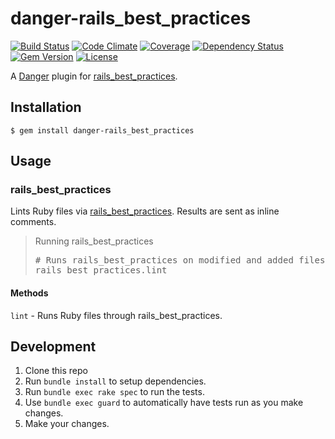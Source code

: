 # danger-rails_best_practices

[![Build Status](https://img.shields.io/travis/blooper05/danger-rails_best_practices.svg)](https://travis-ci.org/blooper05/danger-rails_best_practices)
[![Code Climate](https://img.shields.io/codeclimate/github/blooper05/danger-rails_best_practices.svg)](https://codeclimate.com/github/blooper05/danger-rails_best_practices)
[![Coverage](https://img.shields.io/codeclimate/coverage/github/blooper05/danger-rails_best_practices.svg)](https://codeclimate.com/github/blooper05/danger-rails_best_practices)
[![Dependency Status](https://img.shields.io/gemnasium/blooper05/danger-rails_best_practices.svg)](https://gemnasium.com/blooper05/danger-rails_best_practices)
[![Gem Version](https://img.shields.io/gem/v/danger-rails_best_practices.svg)](https://rubygems.org/gems/danger-rails_best_practices)
[![License](https://img.shields.io/github/license/blooper05/danger-rails_best_practices.svg)](https://github.com/blooper05/danger-rails_best_practices/blob/master/LICENSE)

A [Danger](https://rubygems.org/gems/danger) plugin for [rails_best_practices](https://rubygems.org/gems/rails_best_practices).

## Installation

    $ gem install danger-rails_best_practices

## Usage

### rails_best_practices

Lints Ruby files via [rails_best_practices](https://rubygems.org/gems/rails_best_practices).
Results are sent as inline comments.

<blockquote>Running rails_best_practices
  <pre>
# Runs rails_best_practices on modified and added files in the PR
rails_best_practices.lint</pre>
</blockquote>

#### Methods

`lint` - Runs Ruby files through rails_best_practices.

## Development

1. Clone this repo
2. Run `bundle install` to setup dependencies.
3. Run `bundle exec rake spec` to run the tests.
4. Use `bundle exec guard` to automatically have tests run as you make changes.
5. Make your changes.
